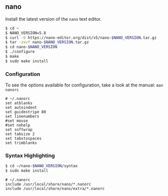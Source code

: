 ## nano

Install the latest version of the `nano` text editor.

```bash
$ cd ~
$ NANO_VERSION=5.8
$ curl -O https://nano-editor.org/dist/v5/nano-$NANO_VERSION.tar.gz
$ tar -zxvf nano-$NANO_VERSION.tar.gz
$ cd nano-$NANO_VERSION
$ ./configure
$ make
$ sudo make install
```

### Configuration

To see the options available for configuration, take a look at the manual:
`man nanorc`

```
# ~/.nanorc
set atblanks
set autoindent
set guidestripe 80
set linenumbers
#set mouse
#set nohelp
set softwrap
set tabsize 2
set tabstospaces
set trimblanks
```

### Syntax Highlighting

```bash
$ cd ~/nano-$NANO_VERSION/syntax
$ sudo make install
```

```
# ~/.nanorc
include /usr/local/share/nano/*.nanorc
include /usr/local/share/nano/extra/*.nanorc
```
